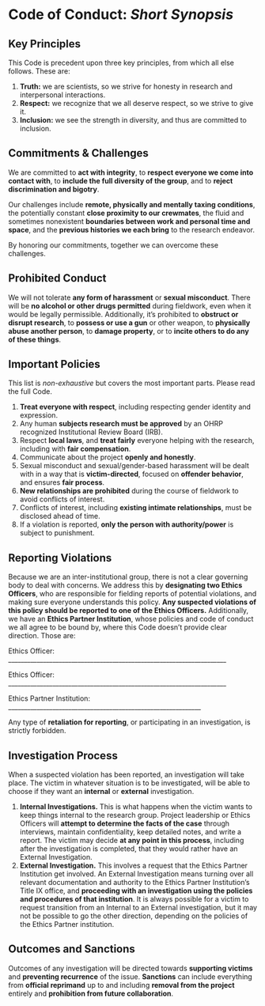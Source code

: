 # Code of Conduct: _Short Synopsis_

## Key Principles 

This Code is precedent upon three key principles, from which all else follows. These are:

1. **Truth:** we are scientists, so we strive for honesty in research and interpersonal interactions.  
2. **Respect:** we recognize that we all deserve respect, so we strive to give it.
3. **Inclusion:** we see the strength in diversity, and thus are committed to inclusion.

## Commitments & Challenges

We are committed to **act with integrity**, to **respect everyone we come into contact with**, to **include the full diversity of the group**, and to **reject discrimination and bigotry**. 

Our challenges include **remote, physically and mentally taxing conditions**, the potentially constant **close proximity to our crewmates**, the fluid and sometimes nonexistent **boundaries between work and personal time and space**, and the **previous histories we each bring** to the research endeavor. 

By honoring our commitments, together we can overcome these challenges. 


## Prohibited Conduct

We will not tolerate **any form of harassment** or **sexual misconduct**. There will be **no alcohol or other drugs permitted** during fieldwork, even when it would be legally permissible. Additionally, it’s prohibited to **obstruct or disrupt research**, to **possess or use a gun** or other weapon, to **physically abuse another person**, to **damage property**, or to **incite others to do any of these things**. 


## Important Policies

This list is _non-exhaustive_ but covers the most important parts. Please read the full Code.

1. **Treat everyone with respect**, including respecting gender identity and expression.
2. Any human **subjects research must be approved** by an OHRP recognized Institutional Review Board (IRB). 
3. Respect **local laws**, and **treat fairly** everyone helping with the research, including with **fair compensation**. 
4. Communicate about the project **openly and honestly**. 
5. Sexual misconduct and sexual/gender-based harassment will be dealt with in a way that is **victim-directed**, focused on **offender behavior**, and ensures **fair process**. 
6. **New relationships are prohibited** during the course of fieldwork to avoid conflicts of interest. 
7. Conflicts of interest, including **existing intimate relationships**, must be disclosed ahead of time.
8. If a violation is reported, **only the person with authority/power** is subject to punishment.


## Reporting Violations 

Because we are an inter-institutional group, there is not a clear governing body to deal with concerns. We address this by **designating two Ethics Officers**, who are responsible for fielding reports of potential violations, and making sure everyone understands this policy. **Any suspected violations of this policy should be reported to one of the Ethics Officers.** Additionally, we have an **Ethics Partner Institution**, whose policies and code of conduct we all agree to be bound by, where this Code doesn’t provide clear direction. Those are: 


   Ethics Officer: _____________________________________________________________________
   
   Ethics Officer: _____________________________________________________________________
   
   Ethics Partner Institution: _____________________________________________________________

Any type of **retaliation for reporting**, or participating in an investigation, is strictly forbidden. 


## Investigation Process

When a suspected violation has been reported, an investigation will take place. The victim in whatever situation is to be investigated, will be able to choose if they want an **internal** or **external** investigation. 

1. **Internal Investigations.** This is what happens when the victim wants to keep things internal to the research group. Project leadership or Ethics Officers will **attempt to determine the facts of the case** through interviews, maintain confidentiality, keep detailed notes, and write a report. The victim may decide **at any point in this process**, including after the investigation is completed, that they would rather have an External Investigation.
2. **External Investigation.** This involves a request that the Ethics Partner Institution get involved. An External Investigation means turning over all relevant documentation and authority to the Ethics Partner Institution’s Title IX office, and **proceeding with an investigation using the policies and procedures of that institution**. It is always possible for a victim to request transition from an Internal to an External investigation, but it may not be possible to go the other direction, depending on the policies of the Ethics Partner institution. 


## Outcomes and Sanctions

Outcomes of any investigation will be directed towards **supporting victims** and **preventing recurrence** of the issue. **Sanctions** can include everything from **official reprimand** up to and including **removal from the project** entirely and **prohibition from future collaboration**. 
